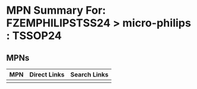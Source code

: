 



# MPN Summary For: FZEMPHILIPSTSS24 > micro-philips : TSSOP24

## MPNs
  

|MPN|Direct Links|Search Links|
| :--- | :--- | :--- |
||||
